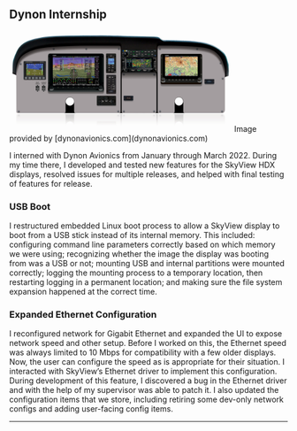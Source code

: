 ## Dynon Internship
<img src = "images/dynon_panel.jpg" width=80%>  
Image provided by [dynonavionics.com](dynonavionics.com)  

I interned with Dynon Avionics from January through March 2022. During my time there, I developed and tested new features for the SkyView HDX displays, resolved issues for multiple releases, and helped with final testing of features for release.

### USB Boot
I restructured embedded Linux boot process to allow a SkyView display to boot from a USB stick instead of its internal memory. This included: configuring command line parameters correctly based on which memory we were using; recognizing whether the image the display was booting from was a USB or not; mounting USB and internal partitions were mounted correctly; logging the mounting process to a temporary location, then restarting logging in a permanent location; and making sure the file system expansion happened at the correct time.  

### Expanded Ethernet Configuration
I reconfigured network for Gigabit Ethernet and expanded the UI to expose network speed and other setup. Before I worked on this, the Ethernet speed was always limited to 10 Mbps for compatibility with a few older displays. Now, the user can configure the speed as is appropriate for their situation. I interacted with SkyView’s Ethernet driver to implement this configuration. During development of this feature, I discovered a bug in the Ethernet driver and with the help of my supervisor was able to patch it. I also updated the configuration items that we store, including retiring some dev-only network configs and adding user-facing config items.

---
